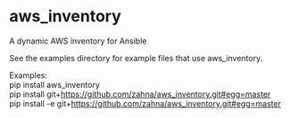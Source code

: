 # aws_inventory
A dynamic AWS inventory for Ansible

See the examples directory for example files that use aws_inventory.

Examples:  
pip install aws_inventory  
pip install git+https://github.com/zahna/aws_inventory.git#egg=master  
pip install -e git+https://github.com/zahna/aws_inventory.git#egg=master  

